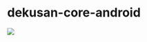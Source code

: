 # dekusan-core-android

[![](https://jitpack.io/v/dexon-foundation/dexon-core-android.svg)](https://jitpack.io/#dexon-foundation/dexon-core-android)
